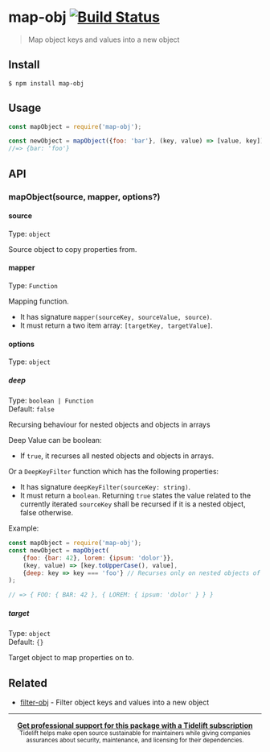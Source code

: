 # map-obj [![Build Status](https://travis-ci.org/sindresorhus/map-obj.svg?branch=master)](https://travis-ci.org/sindresorhus/map-obj)

> Map object keys and values into a new object


## Install

```
$ npm install map-obj
```


## Usage

```js
const mapObject = require('map-obj');

const newObject = mapObject({foo: 'bar'}, (key, value) => [value, key]);
//=> {bar: 'foo'}
```


## API

### mapObject(source, mapper, options?)

#### source

Type: `object`

Source object to copy properties from.

#### mapper

Type: `Function`

Mapping function.

- It has signature `mapper(sourceKey, sourceValue, source)`.
- It must return a two item array: `[targetKey, targetValue]`.

#### options

Type: `object`

##### deep

Type: `boolean | Function`<br>
Default: `false`

Recursing behaviour for nested objects and objects in arrays

Deep Value can be boolean:

- If `true`, it recurses all nested objects and objects in arrays.

Or a `DeepKeyFilter` function which has the following properties:

- It has signature `deepKeyFilter(sourceKey: string)`.
- It must return a `boolean`. Returning `true` states the value related to the currently iterated `sourceKey`
    shall be recursed if it is a nested object, false otherwise.

Example:

```js
const mapObject = require('map-obj');
const newObject = mapObject(
    {foo: {bar: 42}, lorem: {ipsum: 'dolor'}},
    (key, value) => [key.toUpperCase(), value],
    {deep: key => key === 'foo'} // Recurses only on nested objects of key "foo"
);

// => { FOO: { BAR: 42 }, { LOREM: { ipsum: 'dolor' } } }
```

##### target

Type: `object`<br>
Default: `{}`

Target object to map properties on to.


## Related

- [filter-obj](https://github.com/sindresorhus/filter-obj) - Filter object keys and values into a new object


---

<div align="center">
	<b>
		<a href="https://tidelift.com/subscription/pkg/npm-map-obj?utm_source=npm-map-obj&utm_medium=referral&utm_campaign=readme">Get professional support for this package with a Tidelift subscription</a>
	</b>
	<br>
	<sub>
		Tidelift helps make open source sustainable for maintainers while giving companies<br>assurances about security, maintenance, and licensing for their dependencies.
	</sub>
</div>
